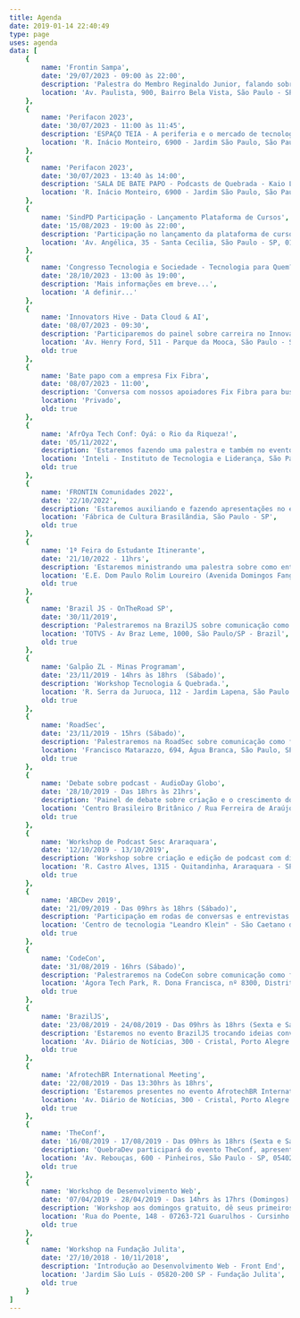 ```yaml
---
title: Agenda
date: 2019-01-14 22:40:49
type: page
uses: agenda
data: [   
    {
        name: 'Frontin Sampa',
        date: '29/07/2023 - 09:00 às 22:00',
        description: 'Palestra do Membro Reginaldo Junior, falando sobre o consumo energético das aplicações de front-end.',
        location: 'Av. Paulista, 900, Bairro Bela Vista, São Paulo - SP - Brasil'
    },
    {
        name: 'Perifacon 2023',
        date: '30/07/2023 - 11:00 às 11:45',
        description: 'ESPAÇO TEIA - A periferia e o mercado de tecnologia - Vitor Leonardo',
        location: 'R. Inácio Monteiro, 6900 - Jardim São Paulo, São Paulo - SP, 08474-480'
    },
    {
        name: 'Perifacon 2023',
        date: '30/07/2023 - 13:40 às 14:00',
        description: 'SALA DE BATE PAPO - Podcasts de Quebrada - Kaio Leal',
        location: 'R. Inácio Monteiro, 6900 - Jardim São Paulo, São Paulo - SP, 08474-480'
    },
    {
        name: 'SindPD Participação - Lançamento Plataforma de Cursos',
        date: '15/08/2023 - 19:00 às 22:00',
        description: 'Participação no lançamento da plataforma de cursos!',
        location: 'Av. Angélica, 35 - Santa Cecilia, São Paulo - SP, 01227-000'
    },
    {
        name: 'Congresso Tecnologia e Sociedade - Tecnologia para Quem?',
        date: '28/10/2023 - 13:00 às 19:00',
        description: 'Mais informações em breve...',
        location: 'A definir...'
    },
    {
        name: 'Innovators Hive - Data Cloud & AI',
        date: '08/07/2023 - 09:30',
        description: 'Participaremos do painel sobre carreira no Innovators Hive que é o maior evento do Google Cloud para desenvolvedores que tem como objetivo unir os profissionais mais influentes do mercado.',
        location: 'Av. Henry Ford, 511 - Parque da Mooca, São Paulo - SP, 03109-000',
        old: true
    },
    {
        name: 'Bate papo com a empresa Fix Fibra',
        date: '08/07/2023 - 11:00',
        description: 'Conversa com nossos apoiadores Fix Fibra para buscar oportunidades de atividades presenciais e novos projetos.',
        location: 'Privado',
        old: true
    },
    {
        name: 'AfrOya Tech Conf: Oyá: o Rio da Riqueza!',
        date: '05/11/2022',
        description: 'Estaremos fazendo uma palestra e também no evento para trocar uma ideia e interagir com geral.',
        location: 'Inteli - Instituto de Tecnologia e Liderança, São Paulo - SP',
        old: true
    },
    {
        name: 'FRONTIN Comunidades 2022',
        date: '22/10/2022',
        description: 'Estaremos auxiliando e fazendo apresentações no evento junto com outras comunidades.',
        location: 'Fábrica de Cultura Brasilândia, São Paulo - SP',
        old: true
    },
    {
        name: '1ª Feira do Estudante Itinerante',
        date: '21/10/2022 - 11hrs',
        description: 'Estaremos ministrando uma palestra sobre como entrar na área de tecnologia vindo da periferia.',
        location: 'E.E. Dom Paulo Rolim Loureiro (Avenida Domingos Fanganielo, 251, Ponte Grande, Guarulhos - SP)',
        old: true
    },
    {
        name: 'Brazil JS - OnTheRoad SP',
        date: '30/11/2019',
        description: 'Palestraremos na BrazilJS sobre comunicação como forma de representativade.',
        location: 'TOTVS - Av Braz Leme, 1000, São Paulo/SP - Brazil',
        old: true
    },
    {
        name: 'Galpão ZL - Minas Programam',
        date: '23/11/2019 - 14hrs às 18hrs  (Sábado)',
        description: 'Workshop Tecnologia & Quebrada.',
        location: 'R. Serra da Juruoca, 112 - Jardim Lapena, São Paulo - SP, 08071-180',
        old: true
    },
    {
        name: 'RoadSec',
        date: '23/11/2019 - 15hrs (Sábado)',
        description: 'Palestraremos na RoadSec sobre comunicação como forma de representativade.',
        location: 'Francisco Matarazzo, 694, Água Branca, São Paulo, SP 05001-000, Brasil',
        old: true
    },
    {
        name: 'Debate sobre podcast - AudioDay Globo',
        date: '28/10/2019 - Das 18hrs às 21hrs',
        description: 'Painel de debate sobre criação e o crescimento dos podcasts.',
        location: 'Centro Brasileiro Britânico / Rua Ferreira de Araújo, 741',
        old: true
    },
    {
        name: 'Workshop de Podcast Sesc Araraquara',
        date: '12/10/2019 - 13/10/2019',
        description: 'Workshop sobre criação e edição de podcast com divulgação nas mídias e plataformas.',
        location: 'R. Castro Alves, 1315 - Quitandinha, Araraquara - SP, 14800-140',
        old: true
    },
    {
        name: 'ABCDev 2019',
        date: '21/09/2019 - Das 09hrs às 18hrs (Sábado)',
        description: 'Participação em rodas de conversas e entrevistas durante o evento.',
        location: 'Centro de tecnologia "Leandro Klein" - São Caetano do Sul, SP',
        old: true
    },
    {
        name: 'CodeCon',
        date: '31/08/2019 - 16hrs (Sábado)',
        description: 'Palestraremos na CodeCon sobre comunicação como forma de representativade.',
        location: 'Ágora Tech Park, R. Dona Francisca, nº 8300, Distrito Industrial',
        old: true
    },
    {
        name: 'BrazilJS',
        date: '23/08/2019 - 24/08/2019 - Das 09hrs às 18hrs (Sexta e Sábado)',
        description: 'Estaremos no evento BrazilJS trocando ideias conversando e conhecendo o pessoal da comunidade de JS Brasil, quer falar com a gente e pegar alguns brindes, procure-nos por lá!',
        location: 'Av. Diário de Notícias, 300 - Cristal, Porto Alegre - RS, 90810-080',
        old: true
    },
    {
        name: 'AfrotechBR International Meeting',
        date: '22/08/2019 - Das 13:30hrs às 18hrs',
        description: 'Estaremos presentes no evento AfrotechBR International Meeting para absorver um pouco de informação sobre negritudes, tecnologia, trocar umas ideias para ampliar a rede de contatos e é isso!',
        location: 'Av. Diário de Notícias, 300 - Cristal, Porto Alegre - RS, 90810-080',
        old: true
    },
    {
        name: 'TheConf',
        date: '16/08/2019 - 17/08/2019 - Das 09hrs às 18hrs (Sexta e Sábado)',
        description: 'QuebraDev participará do evento TheConf, apresentando o projeto e também participando das palestras como ouvintes, quer ouvir ou falar com a gente? Procure-nos por lá!',
        location: 'Av. Rebouças, 600 - Pinheiros, São Paulo - SP, 05402-000',
        old: true
    },
    {
        name: 'Workshop de Desenvolvimento Web',
        date: '07/04/2019 - 28/04/2019 - Das 14hrs às 17hrs (Domingos)',
        description: 'Workshop aos domingos gratuito, dê seus primeiros passos para desenvolvimento de sistemas web. Aprenda na prática de uma forma simples.',
        location: 'Rua do Poente, 148 - 07263-721 Guarulhos - Cursinho Comunitário Pimentas',
        old: true
    },
    {
        name: 'Workshop na Fundação Julita',
        date: '27/10/2018 - 10/11/2018',
        description: 'Introdução ao Desenvolvimento Web - Front End',
        location: 'Jardim São Luís - 05820-200 SP - Fundação Julita',
        old: true
    }
]
---
```


